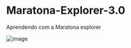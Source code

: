 # Maratona-Explorer-3.0
Aprendendo com a Maratona explorer

![image](https://user-images.githubusercontent.com/109323435/183778090-cd05b13a-492b-456f-b0ce-d755e5c0ccde.png)
